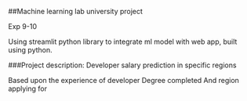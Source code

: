 ##Machine learning lab university project

Exp 9-10

Using streamlit python library to integrate ml model with web app, built using python.

###Project description:
Developer salary prediction in specific regions

Based upon the experience of developer
Degree completed
And region applying for

